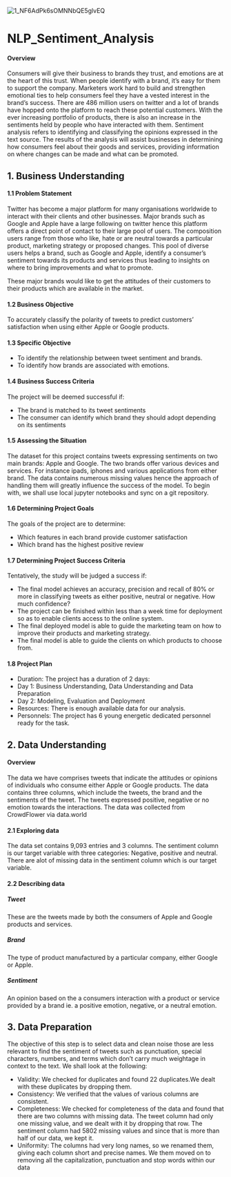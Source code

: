 ![1_NF6AdPk6sOMNNbQE5glvEQ](https://user-images.githubusercontent.com/73627734/204699969-605d68f2-4193-41b4-89cb-6a2b00a43fd3.png)
# NLP_Sentiment_Analysis
#### Overview       
Consumers will give their business to brands they trust, and emotions are at the heart of this trust. When people identify with a brand, it’s easy for them to support the company. Marketers work hard to build and strengthen emotional ties to help consumers feel they have a vested interest in the brand’s success.
There are 486 million users on twitter and a lot of brands have hopped onto the platform to reach these potential customers. With the ever increasing portfolio of products, there is also an increase in the sentiments held by people who have interacted with them. Sentiment analysis refers to identifying and classifying the opinions expressed in the text source. The results of the analysis will assist businesses in determining how consumers feel about their goods and services, providing information on where changes can be made and what can be promoted.
## 1. Business Understanding
 #### 1.1 Problem Statement
 Twitter has become a major platform for many organisations worldwide to interact with their clients and other businesses. Major brands such as Google and Apple have a large following on twitter hence this platform offers a direct point of contact to their large pool of users. The composition users range from those who like, hate or are neutral towards a particular product, marketing strategy or proposed changes.
This pool of diverse users helps a brand, such as Google and Apple, identify a consumer’s sentiment towards its products and services thus leading to insights on where to bring improvements and what to promote.

These major brands would like to get the attitudes of their customers to their products which are available in the market.
#### 1.2 Business Objective
To accurately classify the polarity of tweets to predict customers’ satisfaction when using either Apple or Google products.
#### 1.3 Specific Objective
- To identify the relationship between tweet sentiment and brands.
- To identify how brands are associated with emotions.
#### 1.4 Business Success Criteria
The project will be deemed successful if:
- The brand is matched to its tweet sentiments
- The consumer can identify which brand they should adopt depending on its sentiments
#### 1.5 Assessing the Situation
The dataset for this project contains tweets expressing sentiments on two main brands: Apple and Google. The two brands offer various devices and services. For instance ipads, iphones and various applications from either brand. The data contains numerous missing values hence the approach of handling them will greatly influence the success of the model. To begin with, we shall use local jupyter notebooks and sync on a git repository.
#### 1.6 Determining Project Goals
The goals of the project are to determine:
- Which features in each brand provide customer satisfaction
- Which brand has the highest positive review
#### 1.7 Determining Project Success Criteria
Tentatively, the study will be judged a success if:
- The final model achieves an accuracy, precision and recall of 80% or more in classifying  tweets as either positive, neutral or negative. How much confidence?
- The project can be finished within less than a week  time for deployment so as to enable clients access to the online system.
- The final deployed model is able to guide the marketing team on how to improve their products and marketing strategy.
- The final model is able to guide the clients on which products to choose from.
#### 1.8 Project Plan
- Duration: The project has a duration of 2 days:
- Day 1:  Business Understanding, Data Understanding and Data Preparation
- Day 2: Modeling, Evaluation and Deployment
- Resources: There is enough available data for our analysis.
- Personnels: The project has 6 young energetic dedicated personnel ready for the task.
## 2. Data Understanding
#### Overview
The data we have comprises tweets that indicate the attitudes or opinions of individuals who consume either Apple or Google products. The data contains three columns, which include the tweets, the brand and the sentiments of the tweet.
The tweets expressed positive, negative or no emotion towards the interactions.
The data was collected from CrowdFlower via data.world 
#### 2.1 Exploring data
The data set contains 9,093 entries and 3 columns.
The sentiment column is our target variable with three categories: Negative, positive and neutral.
There are alot of missing data in the sentiment column which is our target variable.
#### 2.2 Describing data
##### Tweet
These are the tweets made by both the consumers of Apple and Google products and services.
##### Brand
The type of product manufactured by a particular company, either Google or Apple.
##### Sentiment
An opinion based on the a consumers interaction with a product or service provided by a brand ie. a positive emotion, negative, or a neutral emotion.
## 3. Data Preparation
The objective of this step is to select data and clean noise those are less relevant to find the    sentiment of tweets such as punctuation, special characters, numbers, and terms which don’t carry much weightage in context to the text. We shall look at the following:
- Validity: We checked for duplicates and found 22 duplicates.We dealt with these duplicates by dropping them.
- Consistency: We verified that the values of various columns are consistent.
- Completeness: We checked for completeness of the data and found that there are two columns with missing data. The tweet column had only one missing value, and we dealt with it by dropping that row. The sentiment column had 5802 missing values and since that is more than half of our data, we kept it.
- Uniformity: The columns had very long names, so we renamed them, giving each column short and precise names. We them moved on to removing all the capitalization, punctuation and stop words within our data
